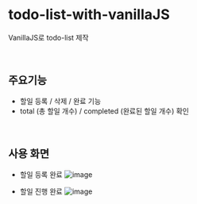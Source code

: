# todo-list-with-vanillaJS
VanillaJS로 todo-list 제작

</br>

## 주요기능
- 할일 등록 / 삭제 / 완료 기능
- total (총 할일 개수) / completed (완료된 할일 개수) 확인
</br>


## 사용 화면
- 할일 등록 완료
![image](https://github.com/user-attachments/assets/3d4e113c-e828-4408-8756-606bfcae52b2)

- 할일 진행 완료
![image](https://github.com/user-attachments/assets/c165fbdf-f857-41fa-bc29-66394a32de60)
